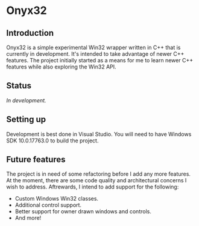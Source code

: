 # Onyx32

## Introduction

Onyx32 is a simple experimental Win32 wrapper written in C++ that is currently in development. It's intended to take advantage of newer C++ features. The project initially started as a means for me to learn newer C++ features while also exploring the Win32 API.

## Status

_In development._

## Setting up

Development is best done in Visual Studio. You will need to have Windows SDK 10.0.17763.0 to build the project.

## Future features

The project is in need of some refactoring before I add any more features. At the moment, there are some code quality and architectural concerns I wish to address. Aftrewards, I intend to add support for the following:

* Custom Windows Win32 classes.
* Additional control support.
* Better support for owner drawn windows and controls.
* And more!
